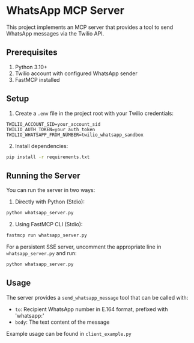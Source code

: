 # WhatsApp MCP Server

This project implements an MCP server that provides a tool to send WhatsApp messages via the Twilio API.

## Prerequisites

1. Python 3.10+
2. Twilio account with configured WhatsApp sender
3. FastMCP installed

## Setup

1. Create a `.env` file in the project root with your Twilio credentials:
```
TWILIO_ACCOUNT_SID=your_account_sid
TWILIO_AUTH_TOKEN=your_auth_token
TWILIO_WHATSAPP_FROM_NUMBER=twilio_whatsapp_sandbox
```

2. Install dependencies:
```bash
pip install -r requirements.txt
```

## Running the Server

You can run the server in two ways:

1. Directly with Python (Stdio):
```bash
python whatsapp_server.py
```

2. Using FastMCP CLI (Stdio):
```bash
fastmcp run whatsapp_server.py
```

For a persistent SSE server, uncomment the appropriate line in `whatsapp_server.py` and run:
```bash
python whatsapp_server.py
```

## Usage

The server provides a `send_whatsapp_message` tool that can be called with:
- `to`: Recipient WhatsApp number in E.164 format, prefixed with 'whatsapp:'
- `body`: The text content of the message

Example usage can be found in `client_example.py`
